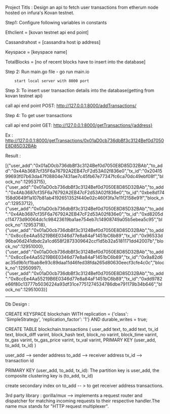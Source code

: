 Project Titls : Design an api to fetch user transactions from etherum node hosted on infura's Kovan testnet.

Step1: Configure following variables in constants 

Ethclient = [kovan testnet api end point]

Cassandrahost = [cassandra host ip address]

Keyspace = [keyspace name]

TotalBlocks = [no of recent blocks have to insert into the database]

Step 2: Run main.go file - go run main.io

    	start local server with 8000 port
	

Step 3: To insert user transaction details into the database(getting from kovan testnet api)

call api end point POST: http://127.0.0.1:8000/addTransactions/

Step 4: To get user transactions

call api end point GET: http://127.0.0.1:8000/getTransactions/{address}

Ex : http://127.0.0.1:8000/getTransactions/0x01aD0cb736dbBf3c3124Bef0d7050E8D85D32BAb

Result : 

[{"user_add":"0x01aD0cb736dbBf3c3124Bef0d7050E8D85D32BAb","to_add":"0x4Ab3687cf35F6a76792A2EB47cF2d53A02f836e0","tx_id":"0x2041599693f07b63da47f08804e7431ae7c45fb67e77347fc6ca70dc49ebf08f","block_no":12953715},{"user_add":"0x01aD0cb736dbBf3c3124Bef0d7050E8D85D32BAb","to_add":"0x4Ab3687cf35F6a76792A2EB47cF2d53A02f836e0","tx_id":"0xbe8d174158d0649f1a107b81ab4192651352f440e02c460f3fa7e11f2158e91f","block_no":12953712},{"user_add":"0x01aD0cb736dbBf3c3124Bef0d7050E8D85D32BAb","to_add":"0x4Ab3687cf35F6a76792A2EB47cF2d53A02f836e0","tx_id":"0xd8205dc114773d90064dc1c98423619ba1ae754eb7c14908749a05b5ebea5c95","block_no":12953718},{"user_add":"0x01aD0cb736dbBf3c3124Bef0d7050E8D85D32BAb","to_add":"0x8ccEe4Aa55219B6E0346d77e8a84aF1451bC6b89","tx_id":"0x96533d96ba06d241dbdc2a1cd658f2873309642ccf1d5b32a5181171dd42007b","block_no":12951000},{"user_add":"0x01aD0cb736dbBf3c3124Bef0d7050E8D85D32BAb","to_add":"0x8ccEe4Aa55219B6E0346d77e8a84aF1451bC6b89","tx_id":"0x9a82d6ac35d9b1cf1bab8e93c89daa11d46fed38fda265d80630eecf3cfe4c0c","block_no":12950997},{"user_add":"0x01aD0cb736dbBf3c3124Bef0d7050E8D85D32BAb","to_add":"0x8ccEe4Aa55219B6E0346d77e8a84aF1451bC6b89","tx_id":"0xdd9782e66f80c13777b5036224a93df31ce7751274534786dbe791179b34b646","block_no":12951003}]


-----------------------------------------------------------------------------------------------------------------------------------------------


Db Design :

CREATE KEYSPACE blockchain WITH replication = {'class': 'SimpleStrategy', 'replication_factor': '1'}  AND durable_writes = true;

CREATE TABLE blockchain.transactions (
    user_add text,
    to_add text,
    tx_id text,
    block_diff varint,
    block_hash text,
    block_no varint,
    block_time varint,
    tx_gas varint,
    tx_gas_price varint,
    tx_val varint,
    PRIMARY KEY (user_add, to_add, tx_id)
)


user_add --> sender address
to_add --> receiver address
tx_id --> transaction id

PRIMARY KEY (user_add, to_add, tx_id): The partition key is user_add, the composite clustering key is (to_add, tx_id)

create secondary index on to_add -- > to get receiver address transactions.


3rd party library : 
gorilla/mux --> implements a request router and dispatcher for matching incoming requests to their respective handler.The name mux stands for "HTTP request multiplexer".

 





